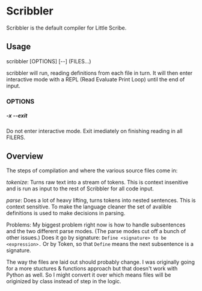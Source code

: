 # Scribbler #

Scribbler is the default compiler for Little Scribe.

## Usage ##
scribbler [OPTIONS] [--] (FILES...)

scribbler will run, reading definitions from each file in turn. It will then
enter interactive mode with a REPL (Read Evaluate Print Loop) until the end of
input.

### OPTIONS
##### -x --exit
Do not enter interactive mode. Exit imediately on finishing reading in all
FILERS.

## Overview ##
The steps of compilation and where the various source files come in:

*tokenize*: Turns raw text into a stream of tokens. This is context insenitive
and is run as input to the rest of Scribbler for all code input.

*parse*: Does a lot of heavy lifting, turns tokens into nested sentences. This
is context sensitive. To make the language cleaner the set of avalible
definitions is used to make decisions in parsing.

Problems:
My biggest problem right now is how to handle subsentences and the two
different parse modes. (The parse modes cut off a bunch of other issues.)
Does it go by signature: `Define <signature> to be <expression>.` Or by Token,
so that `Define` means the next subsentence is a signature.

The way the files are laid out should probably change. I was originally going
for a more stuctures & functions approach but that doesn't work with Python
as well. So I might convert it over which means files will be originized by
class instead of step in the logic.
